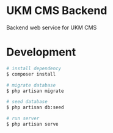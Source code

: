 # UKM CMS Backend
Backend web service for UKM CMS

# Development

```bash
# install dependency
$ composer install

# migrate database
$ php artisan migrate

# seed database
$ php artisan db:seed

# run server
$ php artisan serve
```
